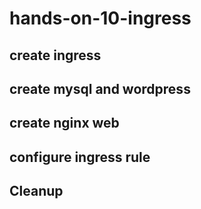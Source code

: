 # hands-on-10-ingress

## create ingress

## create mysql and wordpress 

## create nginx web

## configure ingress rule

## Cleanup